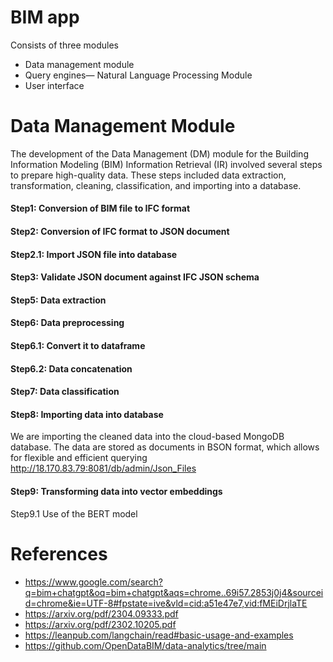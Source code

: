 # BIM app
Consists of three modules<br>
* Data management module<br>
* Query engines— Natural Language Processing Module <br>
* User interface<br>

# Data Management Module
The development of the Data Management (DM) module for the Building Information Modeling (BIM) Information Retrieval (IR) involved several steps to prepare high-quality data. These steps included data extraction, transformation, cleaning, classification, and importing into a database.<br>
#### Step1: Conversion of BIM file to IFC format<br>
#### Step2: Conversion of IFC format to JSON document<br>
#### Step2.1: Import JSON file into database<br>
#### Step3: Validate JSON document against IFC JSON schema<br>
#### Step5: Data extraction<br>
#### Step6: Data preprocessing<br>
#### Step6.1: Convert it to dataframe
#### Step6.2: Data concatenation
#### Step7: Data classification<br>
#### Step8: Importing data into database<br>
We are importing the cleaned data into the cloud-based MongoDB database. The data are stored as documents in BSON format, which allows
for flexible and efficient querying <br>
http://18.170.83.79:8081/db/admin/Json_Files<br>
#### Step9: Transforming data into vector embeddings<br>
Step9.1 Use of the BERT model<br>


# References
* https://www.google.com/search?q=bim+chatgpt&oq=bim+chatgpt&aqs=chrome..69i57.2853j0j4&sourceid=chrome&ie=UTF-8#fpstate=ive&vld=cid:a51e47e7,vid:fMEiDrjlaTE
* https://arxiv.org/pdf/2304.09333.pdf
* https://arxiv.org/pdf/2302.10205.pdf
* https://leanpub.com/langchain/read#basic-usage-and-examples
* https://github.com/OpenDataBIM/data-analytics/tree/main
